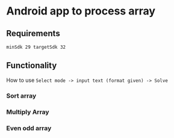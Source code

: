 # Android app to process array

## Requirements 
`minSdk 29 targetSdk 32`

## Functionality
How to use 
`Select mode -> input text (format given) -> Solve`

### Sort array
### Multiply Array
### Even odd array
